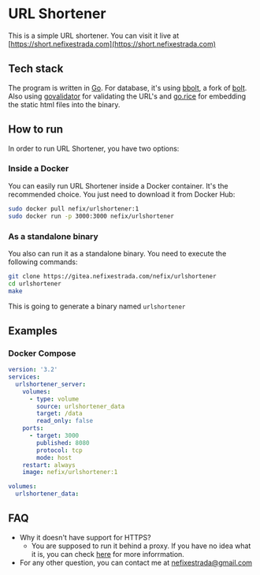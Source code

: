 # URL Shortener

This is a simple URL shortener. You can visit it live at [https://short.nefixestrada.com](https://short.nefixestrada.com)

## Tech stack

The program is written in [Go](https://golang.org). For database, it's using [bbolt](https://github.com/etcd-io/bbolt), a fork of [bolt](https://github.com/boltdb/bolt). Also using [govalidator](https://github.com/asaskevich/govalidator) for validating the URL's and [go.rice](https://github.com/GeertJohan/go.rice) for embedding the static html files into the binary.

## How to run 

In order to run URL Shortener, you have two options:

### Inside a Docker

You can easily run URL Shortener inside a Docker container. It's the recommended choice. You just need to download it from Docker Hub:

```sh
sudo docker pull nefix/urlshortener:1
sudo docker run -p 3000:3000 nefix/urlshortener
```

### As a standalone binary

You also can run it as a standalone binary. You need to execute the following commands:

```sh
git clone https://gitea.nefixestrada.com/nefix/urlshortener
cd urlshortener
make
```

This is going to generate a binary named `urlshortener`

## Examples

### Docker Compose

```yml
version: '3.2'
services:
  urlshortener_server:
    volumes:
      - type: volume
        source: urlshortener_data
        target: /data
        read_only: false
    ports:
      - target: 3000
        published: 8080
        protocol: tcp
        mode: host
    restart: always
    image: nefix/urlshortener:1

volumes:
  urlshortener_data:
```

## FAQ

- Why it doesn't have support for HTTPS?  
    + You are supposed to run it behind a proxy. If you have no idea what it is, you can check [here](https://en.wikipedia.org/wiki/Reverse_proxy) for more inforrmation.
- For any other question, you can contact me at [nefixestrada@gmail.com](mailto:nefixestrada@gmail.com)
